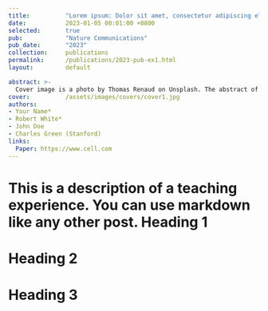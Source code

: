 ```yaml
---
title:          "Lorem ipsum: Dolor sit amet, consectetur adipiscing elit"
date:           2023-01-05 00:01:00 +0800
selected:       true
pub:            "Nature Communications"
pub_date:       "2023"
collection:     publications
permalink:      /publications/2023-pub-ex1.html
layout:         default

abstract: >-
  Cover image is a photo by Thomas Renaud on Unsplash. The abstract of the publication is meant to be a TLDR (very brief summary with 1~2 sentences) of your paper.
cover:          /assets/images/covers/cover1.jpg
authors:
- Your Name*
- Robert White*
- John Doe
- Charles Green (Stanford)
links:
  Paper: https://www.cell.com
---
```

This is a description of a teaching experience. You can use markdown like any other post.
Heading 1
======
Heading 2
======
Heading 3
======
